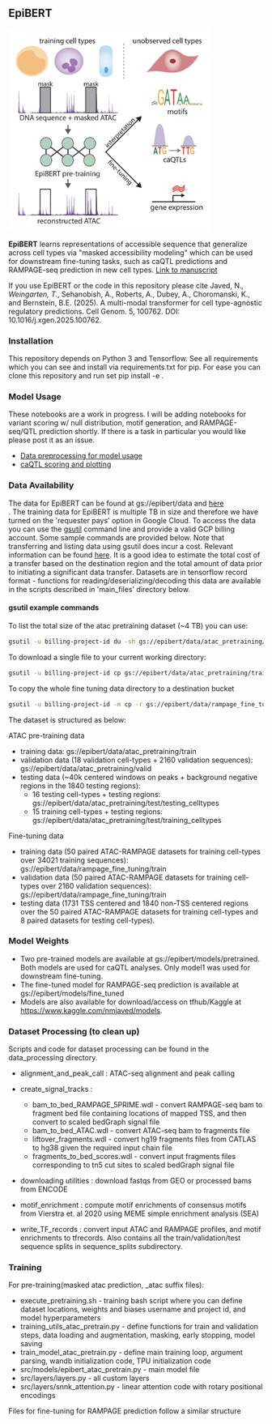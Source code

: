 ## EpiBERT
<img src="docs/graphical_abstract.png" width="400">

**EpiBERT** learns representations of accessible sequence that generalize across cell types via "masked accessibility modeling" which can be used for downstream fine-tuning tasks, such as caQTL predictions and RAMPAGE-seq prediction in new cell types. [Link to manuscript](https://www.cell.com/cell-genomics/fulltext/S2666-979X(25)00018-7)

If you use EpiBERT or the code in this repository please cite Javed, N.*, Weingarten, T.*, Sehanobish, A., Roberts, A., Dubey, A., Choromanski, K., and Bernstein, B.E. (2025). A multi-modal transformer for cell type-agnostic regulatory predictions. Cell Genom. 5, 100762. DOI: 10.1016/j.xgen.2025.100762. 

### Installation
This repository depends on Python 3 and Tensorflow. See all requirements which you can see and install via requirements.txt for pip. For ease you can clone this repository and run set pip install -e .

### Model Usage
These notebooks are a work in progress. I will be adding notebooks for variant scoring w/ null distribution, motif generation, and RAMPAGE-seq/QTL prediction shortly. If there is a task in particular you would like please post it as an issue. 
- [Data preprocessing for model usage](example_usage/data_processing.ipynb)
- [caQTL scoring and plotting ](example_usage/caqTL_predict.ipynb)

### Data Availability
The data for EpiBERT can be found at gs://epibert/data and [here](https://storage.googleapis.com/epibert/data/)<br/>. The training data for EpiBERT is multiple TB in size and therefore we have turned on the 'requester pays' option in Google Cloud. To access the data you can use the [gsutil](https://cloud.google.com/storage/docs/gsutil) command line and provide a valid GCP billing account. Some sample commands are provided below. Note that transferring and listing data using gsutil does incur a cost. Relevant information can be found [here](https://cloud.google.com/storage/pricing). It is a good idea to estimate the total cost of a transfer based on the destination region and the total amount of data prior to initiating a significant data transfer. Datasets are in tensorflow record format - functions for reading/deserializing/decoding this data are available in the scripts described in 'main_files' directory below. 

#### gsutil example commands
To list the total size of the atac pretraining dataset (~4 TB) you can use: 
```sh
gsutil -u billing-project-id du -sh gs://epibert/data/atac_pretraining/train
```

To download a single file to your current working directory: 
```sh
gsutil -u billing-project-id cp gs://epibert/data/atac_pretraining/train/Ductal.tfr .
```

To copy the whole fine tuning data directory to a destination bucket
```sh
gsutil -u billing-project-id -m cp -r gs://epibert/data/rampage_fine_tuning gs://destination-bucket/ .
```

The dataset is structured as below: 

ATAC pre-training data
 - training data: gs://epibert/data/atac_pretraining/train
 - validation data (18 validation cell-types + 2160 validation sequences): gs://epibert/data/atac_pretraining/valid
 - testing data (~40k centered windows on peaks + background negative regions in the 1840 testing regions):
   - 16 testing cell-types + testing regions: gs://epibert/data/atac_pretraining/test/testing_celltypes
   - 15 training cell-types + testing regions: gs://epibert/data/atac_pretraining/test/training_celltypes
 
 Fine-tuning data
 - training data (50 paired ATAC-RAMPAGE datasets for training cell-types over 34021 training sequences): gs://epibert/data/rampage_fine_tuning/train
 - validation data (50 paired ATAC-RAMPAGE datasets for training cell-types over 2160 validation sequences): gs://epibert/data/rampage_fine_tuning/train
 - testing data (1731 TSS centered and 1840 non-TSS centered regions over the 50 paired ATAC-RAMPAGE datasets for training cell-types and 8 paired datasets for testing cell-types).

### Model Weights
 - Two pre-trained models are available at gs://epibert/models/pretrained. Both models are used for caQTL analyses. Only model1 was used for downstream fine-tuning.
 - The fine-tuned model for RAMPAGE-seq prediction is available at gs://epibert/models/fine_tuned
 - Models are also available for download/access on tfhub/Kaggle at https://www.kaggle.com/nmjaved/models. 

### Dataset Processing (to clean up)
Scripts and code for dataset processing can be found in the data_processing directory.
 * alignment_and_peak_call : ATAC-seq alignment and peak calling
 * create_signal_tracks : 
    * bam_to_bed_RAMPAGE_5PRIME.wdl - convert RAMPAGE-seq bam to fragment bed file containing locations of mapped TSS, and then convert to scaled bedGraph signal file
    * bam_to_bed_ATAC.wdl - convert ATAC-seq bam to fragments file
    * liftover_fragments.wdl - convert hg19 fragments files from CATLAS to hg38 given the required input chain file
    * fragments_to_bed_scores.wdl - convert input fragments files corresponding to tn5 cut sites to scaled bedGraph signal file

 * downloading utilities : download fastqs from GEO or processed bams from ENCODE
 * motif_enrichment : compute motif enrichments of consensus motifs from Vierstra et. al 2020 using MEME simple enrichment analysis (SEA)
 * write_TF_records : convert input ATAC and RAMPAGE profiles, and motif enrichments to tfrecords. Also contains all the train/validation/test sequence splits in sequence_splits subdirectory. 


### Training
For pre-training(masked atac prediction, _atac suffix files):
 * execute_pretraining.sh - training bash script where you can define dataset locations, weights and biases username and project id, and model hyperparameters
 * training_utils_atac_pretrain.py - define functions for train and validation steps, data loading and augmentation, masking, early stopping, model saving
 * train_model_atac_pretrain.py - define main training loop, argument parsing, wandb initialization code, TPU initialization code
 * src/models/epibert_atac_pretrain.py - main model file
 * src/layers/layers.py - all custom layers
 * src/layers/snnk_attention.py - linear attention code with rotary positional encodings

Files for fine-tuning for RAMPAGE prediction follow a similar structure








